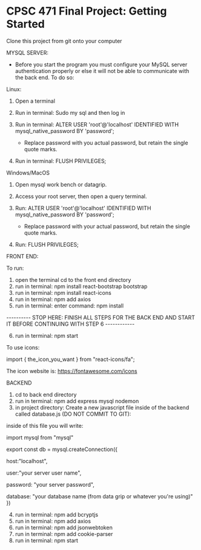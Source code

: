 # CPSC 471 Final Project: Getting Started

Clone this project from git onto your computer


MYSQL SERVER:
- Before you start the program you must configure your MySQL server authentication properly or else it
will not be able to communicate with the back end. To do so:

Linux: 
1) Open a terminal 
2) Run in terminal: Sudo my sql and then log in
3) Run in terminal: ALTER USER 'root'@'localhost' IDENTIFIED WITH mysql_native_password BY 'password';
        
    - Replace password with you actual password, but retain the single quote marks.

4) Run in terminal: FLUSH PRIVILEGES;

Windows/MacOS
1) Open mysql work bench or datagrip.
2) Access your root server, then open a query terminal.
3) Run: ALTER USER 'root'@'localhost' IDENTIFIED WITH mysql_native_password BY 'password';

    - Replace password with your actual password, but retain the single quote marks.

4) Run: FLUSH PRIVILEGES;




FRONT END:

To run:

1) open the terminal cd to the front end directory
2) run in terminal: npm install react-bootstrap bootstrap 
3) run in terminal: npm install react-icons
4) run in terminal: npm add axios
5) run in terminal: enter command: npm install

---------- STOP HERE: FINISH ALL STEPS FOR THE BACK END AND START IT BEFORE CONTINUING WITH STEP 6 ------------

6) run in terminal: npm start


To use icons:

import { the_icon_you_want } from "react-icons/fa";

The icon website is: https://fontawesome.com/icons







BACKEND

1) cd to back end directory
2) run in terminal: npm add express mysql nodemon
3) in project directory: Create a new javascript file inside of the backend called database.js (DO NOT COMMIT TO GIT):

inside of this file you will write:

import mysql from "mysql"

export const db = mysql.createConnection({

host:"localhost",

user:"your server user name",

password: "your server password",

database: "your database name (from data grip or whatever you're using)"
})


4) run in terminal: npm add bcryptjs
5) run in terminal: npm add axios
6) run in terminal: npm add jsonwebtoken
7) run in terminal: npm add cookie-parser
8) run in terminal: npm start


